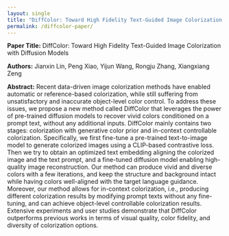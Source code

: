 ```yaml
---  
layout: single  
title: "DiffColor: Toward High Fidelity Text-Guided Image Colorization with Diffusion Models"  
permalink: /diffcolor-paper/  
---  
```

**Paper Title:** DiffColor: Toward High Fidelity Text-Guided Image Colorization with Diffusion Models  

**Authors:** Jianxin Lin, Peng Xiao, Yijun Wang, Rongju Zhang, Xiangxiang Zeng  

**Abstract:** Recent data-driven image colorization methods have enabled automatic or reference-based colorization, while still suffering from unsatisfactory and inaccurate object-level color control. To address these issues, we propose a new method called DiffColor that leverages the power of pre-trained diffusion models to recover vivid colors conditioned on a prompt text, without any additional inputs. DiffColor mainly contains two stages: colorization with generative color prior and in-context controllable colorization. Specifically, we first fine-tune a pre-trained text-to-image model to generate colorized images using a CLIP-based contrastive loss. Then we try to obtain an optimized text embedding aligning the colorized image and the text prompt, and a fine-tuned diffusion model enabling high-quality image reconstruction. Our method can produce vivid and diverse colors with a few iterations, and keep the structure and background intact while having colors well-aligned with the target language guidance. Moreover, our method allows for in-context colorization, i.e., producing different colorization results by modifying prompt texts without any fine-tuning, and can achieve object-level controllable colorization results. Extensive experiments and user studies demonstrate that DiffColor outperforms previous works in terms of visual quality, color fidelity, and diversity of colorization options.  
